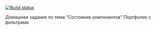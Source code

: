 [![Build status](https://ci.appveyor.com/api/projects/status/20na5tnpttu3a0gk?svg=true)](https://ci.appveyor.com/project/DenisKomov/ra16-homeworks-events-state-filter)

Домашнее задание по теме "Состояние компонентов"
Портфолио с фильтрами
